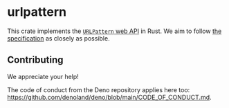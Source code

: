 # urlpattern

This crate implements the [`URLPattern` web API][urlpattern] in Rust. We aim to
follow [the specification][spec] as closely as possible.

[urlpattern]: https://github.com/WICG/urlpattern
[spec]: https://wicg.github.io/urlpattern/

## Contributing

We appreciate your help!

The code of conduct from the Deno repository applies here too:
https://github.com/denoland/deno/blob/main/CODE_OF_CONDUCT.md.
